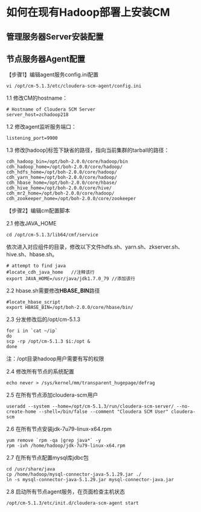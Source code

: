 # 如何在现有Hadoop部署上安装CM


## 管理服务器Server安装配置

## 节点服务器Agent配置

【步骤1】编辑agent服务config.ini配置

```
vi /opt/cm-5.1.3/etc/cloudera-scm-agent/config.ini
```

1.1 修改CM的hostname：

```
# Hostname of Cloudera SCM Server
server_host=zchadoop218
```

1.2 修改agent监听服务端口：

```
listening_port=9900
```

1.3 修改[hadoop]标签下缺省的路径，指向当前集群的tarball的路径：

```
cdh_hadoop_bin=/opt/boh-2.0.0/core/hadoop/bin
cdh_hadoop_home=/opt/boh-2.0.0/core/hadoop/
cdh_hdfs_home=/opt/boh-2.0.0/core/hadoop/
cdh_yarn_home=/opt/boh-2.0.0/core/hadoop/
cdh_hbase_home=/opt/boh-2.0.0/core/hbase/
cdh_hive_home=/opt/boh-2.0.0/core/hive/
cdh_mr2_home=/opt/boh-2.0.0/core/hadoop/
cdh_zookeeper_home=/opt/boh-2.0.0/core/zookeeper
```

【步骤2】编辑cm配置脚本

2.1 修改JAVA_HOME

```
cd /opt/cm-5.1.3/lib64/cmf/service
```

依次进入对应组件的目录，修改以下文件hdfs.sh、yarn.sh、zkserver.sh、hive.sh、hbase.sh。

```
# attempt to find java
#locate_cdh_java_home	//注释该行
export JAVA_HOME=/usr/java/jdk1.7.0_79 //添加该行
```

2.2 hbase.sh需要修改**HBASE_BIN**路径

```
#locate_hbase_script
export HBASE_BIN=/opt/boh-2.0.0/core/hbase/bin/
```

2.3	分发修改后的/opt/cm-5.1.3

```
for i in `cat ~/ip`
do
scp -rp /opt/cm-5.1.3 $i:/opt &
done
```

注：/opt目录hadoop用户需要有写的权限

2.4	修改所有节点的系统配置

```
echo never > /sys/kernel/mm/transparent_hugepage/defrag
```

2.5	在所有节点添加cloudera-scm用户

```
useradd --system --home=/opt/cm-5.1.3/run/cloudera-scm-server/ --no-create-home --shell=/bin/false --comment "Cloudera SCM User" cloudera-scm
```

2.6	在所有节点安装jdk-7u79-linux-x64.rpm

```
yum remove `rpm -qa |grep java*` -y
rpm -ivh /home/hadoop/jdk-7u79-linux-x64.rpm
```

2.7	在所有节点配置mysql库jdbc包

```
cd /usr/share/java
cp /home/hadoop/mysql-connector-java-5.1.29.jar ./
ln -s mysql-connector-java-5.1.29.jar mysql-connector-java.jar
```

2.8	启动所有节点agent服务，在页面检查主机状态

```
/opt/cm-5.1.3/etc/init.d/cloudera-scm-agent start
```



